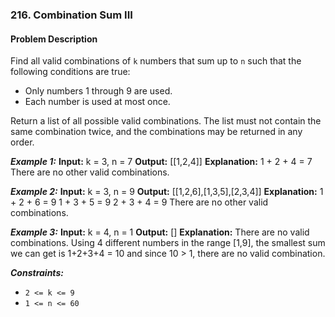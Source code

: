 ### 216. Combination Sum III

#### Problem Description

Find all valid combinations of `k` numbers that sum up to `n` such that the following conditions are true:
- Only numbers 1 through 9 are used.
- Each number is used at most once.

Return a list of all possible valid combinations. The list must not contain the same combination twice, and the combinations may be returned in any order.

***Example 1:*** 
**Input:**  k = 3, n = 7
**Output:**  [[1,2,4]]
**Explanation:**
1 + 2 + 4 = 7
There are no other valid combinations.

***Example 2:*** 
**Input:**  k = 3, n = 9
**Output:**  [[1,2,6],[1,3,5],[2,3,4]]
**Explanation:**
1 + 2 + 6 = 9
1 + 3 + 5 = 9
2 + 3 + 4 = 9
There are no other valid combinations.

***Example 3:*** 
**Input:**  k = 4, n = 1
**Output:**  []
**Explanation:** There are no valid combinations.
Using 4 different numbers in the range [1,9], the smallest sum we can get is 1+2+3+4 = 10 and since 10 > 1, there are no valid combination.
 
***Constraints:*** 
- `2 <= k <= 9`
- `1 <= n <= 60`
